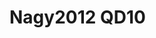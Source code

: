 <a name="material" />

# Nagy2012 QD10
<script type="application/ld+json">
  {
    "@context": "https://schema.org/",
    "@type": "ChemicalSubstance",
    "http://purl.org/dc/terms/conformsTo":
      {
        "@type": "CreativeWork",
        "@id": "https://bioschemas.org/profiles/ChemicalSubstance/0.4-RELEASE/"
      },
    "@id": "https://egonw.github.io/nanowiki/nanowiki136.html#material",
    "name": "Nagy2012 QD10",
    "sameAs": "http://127.0.0.1/mediawiki/index.php/Special:URIResolver/Nagy2012_QD10"
  }
</script>

